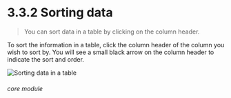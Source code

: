 # 3.3.2    Sorting data

> You can sort data in a table by clicking on the column header. 

To sort the information in a table, click the column header of the column you wish to sort by. You will see a small black arrow on the column header to indicate the sort and order.

![Sorting data in a table](17a.png) 

###### core module

